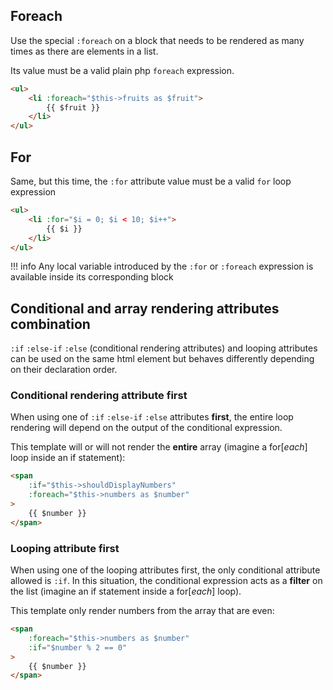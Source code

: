 ## Foreach
Use the special `:foreach` on a block that needs to be rendered as many times as there are elements in a list.

Its value must be a valid plain php `foreach` expression.
```html
<ul>
    <li :foreach="$this->fruits as $fruit">
        {{ $fruit }}
    </li>
</ul>
```

## For
Same, but this time, the `:for` attribute value must be a valid `for` loop expression
```html
<ul>
    <li :for="$i = 0; $i < 10; $i++">
        {{ $i }}
    </li>
</ul>
```

!!! info
    Any local variable introduced by the `:for` or `:foreach` expression is available inside its corresponding
    block


## Conditional and array rendering attributes combination
`:if` `:else-if` `:else` (conditional rendering attributes) and looping attributes can be used on the same html 
element but behaves differently depending on their declaration order.

### Conditional rendering attribute first
When using one of `:if` `:else-if` `:else` attributes **first**, the entire loop rendering will depend on the
output of the conditional expression.

This template will or will not render the **entire** array (imagine a for[*each*] loop inside an if statement):

```html title="Conditionaly render the entire array"
<span 
    :if="$this->shouldDisplayNumbers" 
    :foreach="$this->numbers as $number"
>
    {{ $number }}
</span>
```

### Looping attribute first
When using one of the looping attributes first, the only conditional attribute allowed is `:if`. In this situation,
the conditional expression acts as a **filter** on the list (imagine an if statement inside a for[*each*] loop).

This template only render numbers from the array that are even:
```html title="Filter array's elements to render"
<span
    :foreach="$this->numbers as $number"
    :if="$number % 2 == 0" 
>
    {{ $number }}
</span>
```